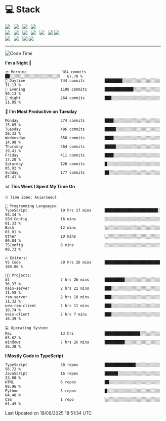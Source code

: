 <h1>💻 Stack</h1>
<div>
 <!-- badge : https://shields.io/ -->
 <!-- icon : https://simpleicons.org/?q=Get -->
 <img src="https://img.shields.io/badge/HTML5-e74c3c?style=flat-square&logo=HTML5&logoColor=white"/> &nbsp 
 <img src="https://img.shields.io/badge/CSS3-0A84FF?style=flat-square&logo=CSS3&logoColor=white"/> &nbsp 
 <img src="https://img.shields.io/badge/JavaScript-FFCD11?style=flat-square&logo=JavaScript&logoColor=white"/> &nbsp 
 <img src="https://img.shields.io/badge/TypeScript-3075C0?style=flat-square&logo=TypeScript&logoColor=white"/>
 <br/>
 <img src="https://img.shields.io/badge/Next-000000?style=flat-square&logo=nextdotjs&logoColor=white"/> &nbsp 
 <img src="https://img.shields.io/badge/React-00BCF6?style=flat-square&logo=React&logoColor=white"/> &nbsp 
 <img src="https://img.shields.io/badge/Redux-764ABC?style=flat-square&logo=Redux&logoColor=white"/> &nbsp
 <img src="https://img.shields.io/badge/Recoil-3578E5?style=flat-square&logo=recoil&logoColor=white"/> &nbsp
 <img src="https://img.shields.io/badge/React-Query-FF4154?style=flat-square&logo=reactquery&logoColor=white"/> &nbsp 
 <img src="https://img.shields.io/badge/styled%2Dcomponents-DB7093?style=flat-square&logo=styled%2Dcomponents&logoColor=white"/>
 <img src="https://img.shields.io/badge/CSS Modules-000000?style=flat-square&logo=CSS Modules&logoColor=white"/> &nbsp 
 <br/>
 <img src="https://img.shields.io/badge/Node-339933?style=flat-square&logo=Node.js&logoColor=white"/> &nbsp 
 <img src="https://img.shields.io/badge/Express-000000?style=flat-square&logo=Express&logoColor=white"/> &nbsp 
 <img src="https://img.shields.io/badge/MongoDB-47A248?style=flat-square&logo=MongoDB&logoColor=white"/>
 <img src="https://img.shields.io/badge/MariaDB-003545?style=flat-square&logo=mariadb&logoColor=white"/>
</div>

<hr>

<!--START_SECTION:waka-->
![Code Time](http://img.shields.io/badge/Code%20Time-2%2C535%20hrs%2020%20mins-blue)

**I'm a Night 🦉** 

```text
🌞 Morning                184 commits         ██░░░░░░░░░░░░░░░░░░░░░░░   07.70 % 
🌆 Daytime                744 commits         ████████░░░░░░░░░░░░░░░░░   31.13 % 
🌃 Evening                1198 commits        █████████████░░░░░░░░░░░░   50.13 % 
🌙 Night                  264 commits         ███░░░░░░░░░░░░░░░░░░░░░░   11.05 % 
```
📅 **I'm Most Productive on Tuesday** 

```text
Monday                   374 commits         ████░░░░░░░░░░░░░░░░░░░░░   15.65 % 
Tuesday                  486 commits         █████░░░░░░░░░░░░░░░░░░░░   20.33 % 
Wednesday                358 commits         ████░░░░░░░░░░░░░░░░░░░░░   14.98 % 
Thursday                 464 commits         █████░░░░░░░░░░░░░░░░░░░░   19.41 % 
Friday                   411 commits         ████░░░░░░░░░░░░░░░░░░░░░   17.20 % 
Saturday                 120 commits         █░░░░░░░░░░░░░░░░░░░░░░░░   05.02 % 
Sunday                   177 commits         ██░░░░░░░░░░░░░░░░░░░░░░░   07.41 % 
```


📊 **This Week I Spent My Time On** 

```text
🕑︎ Time Zone: Asia/Seoul

💬 Programming Languages: 
TypeScript               19 hrs 17 mins      ████████████████████████░   94.34 % 
SSH Config               16 mins             ░░░░░░░░░░░░░░░░░░░░░░░░░   01.33 % 
Bash                     12 mins             ░░░░░░░░░░░░░░░░░░░░░░░░░   01.01 % 
Other                    10 mins             ░░░░░░░░░░░░░░░░░░░░░░░░░   00.84 % 
TSConfig                 8 mins              ░░░░░░░░░░░░░░░░░░░░░░░░░   00.72 % 

🔥 Editors: 
VS Code                  20 hrs 26 mins      █████████████████████████   100.00 % 

🐱‍💻 Projects: 
dl                       7 hrs 26 mins       █████████░░░░░░░░░░░░░░░░   36.37 % 
main-server              2 hrs 21 mins       ███░░░░░░░░░░░░░░░░░░░░░░   11.55 % 
rsm-server               2 hrs 18 mins       ███░░░░░░░░░░░░░░░░░░░░░░   11.32 % 
new-rsm-client           2 hrs 11 mins       ███░░░░░░░░░░░░░░░░░░░░░░   10.74 % 
main-client              2 hrs 7 mins        ███░░░░░░░░░░░░░░░░░░░░░░   10.39 % 

💻 Operating System: 
Mac                      13 hrs              ████████████████░░░░░░░░░   63.62 % 
Windows                  7 hrs 26 mins       █████████░░░░░░░░░░░░░░░░   36.38 % 
```

**I Mostly Code in TypeScript** 

```text
TypeScript               38 repos            ██████████████░░░░░░░░░░░   56.72 % 
JavaScript               16 repos            ██████░░░░░░░░░░░░░░░░░░░   23.88 % 
HTML                     6 repos             ██░░░░░░░░░░░░░░░░░░░░░░░   08.96 % 
Python                   3 repos             █░░░░░░░░░░░░░░░░░░░░░░░░   04.48 % 
CSS                      1 repo              ░░░░░░░░░░░░░░░░░░░░░░░░░   01.49 % 
```




 Last Updated on 19/06/2025 18:51:34 UTC
<!--END_SECTION:waka-->
